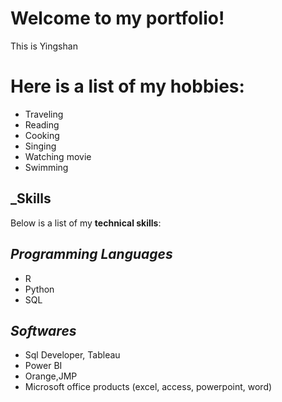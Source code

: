 # Welcome to my portfolio!
This is Yingshan


# Here is a list of my hobbies:
- Traveling
- Reading
- Cooking
- Singing
- Watching movie
- Swimming
## _Skills

Below is a list of my **technical skills**:

## _Programming Languages_
- R
- Python
- SQL

## _Softwares_
- Sql Developer, Tableau
- Power BI
- Orange,JMP
- Microsoft office products (excel, access, powerpoint, word)
